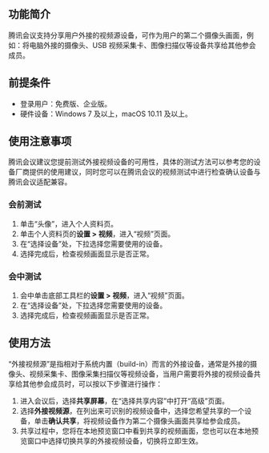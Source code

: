

## 功能简介
腾讯会议支持分享用户外接的视频源设备，可作为用户的第二个摄像头画面，例如：将电脑外接的摄像头、USB 视频采集卡、图像扫描仪等设备共享给其他参会成员。

## 前提条件
- 登录用户：免费版、企业版。
- 硬件设备：Windows 7 及以上，macOS 10.11 及以上。

## 使用注意事项
腾讯会议建议您提前测试外接视频设备的可用性，具体的测试方法可以参考您的设备厂商提供的使用建议，同时您可以在腾讯会议的视频测试中进行检查确认设备与腾讯会议适配兼容。

### 会前测试
1. 单击“头像”，进入个人资料页。
2. 单击个人资料页的**设置 > 视频**，进入“视频”页面。
3. 在“选择设备”处，下拉选择您需要使用的设备。
4. 选择完成后，检查视频画面显示是否正常。

### 会中测试
1. 会中单击底部工具栏的**设置 > 视频**，进入“视频”页面。
2. 在“选择设备”处，下拉选择您需要使用的设备。
3. 选择完成后，检查视频画面显示是否正常。

## 使用方法
“外接视频源”是指相对于系统内置（build-in）而言的外接设备，通常是外接的摄像头、视频采集卡、图像采集扫描仪等视频设备，当用户需要将外接的视频设备共享给其他参会成员时，可以按以下步骤进行操作：
1. 进入会议后，选择**共享屏幕**，在“选择共享内容”中打开“高级”页面。
2. 选择**外接视频源**，在列出来可识别的视频设备中，选择您希望共享的一个设备，单击**确认共享**，将视频设备作为第二个摄像头画面共享给参会成员。
3. 共享过程中，您将在本地预览窗口中看到共享的视频画面，您也可以在本地预览窗口中选择切换共享的外接视频设备，切换将立即生效。
